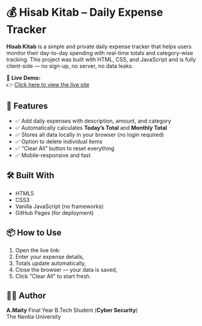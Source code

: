 # 💰 Hisab Kitab – Daily Expense Tracker

**Hisab Kitab** is a simple and private daily expense tracker that helps users monitor their day-to-day spending with real-time totals and category-wise tracking. This project was built with HTML, CSS, and JavaScript and is fully client-side — no sign-up, no server, no data leaks.

🚀 **Live Demo:**  
👉 [Click here to view the live site](https://intership-test-25.github.io/Hisab-Kitab/)

## 📌 Features

- ✅ Add daily expenses with description, amount, and category
- ✅ Automatically calculates **Today’s Total** and **Monthly Total**
- ✅ Stores all data locally in your browser (no login required)
- ✅ Option to delete individual items
- ✅ "Clear All" button to reset everything
- ✅ Mobile-responsive and fast

## 🛠️ Built With

- HTML5
- CSS3
- Vanilla JavaScript (no frameworks)
- GitHub Pages (for deployment)

## 📦 How to Use

1. Open the live link: 
2. Enter your expense details,
3. Totals update automatically,
4. Close the browser — your data is saved,
5. Click "Clear All" to start fresh.

## 🙋‍♂️ Author

**A.Maity**
Final Year B.Tech Student (**Cyber Security**)  
The Neotia University
